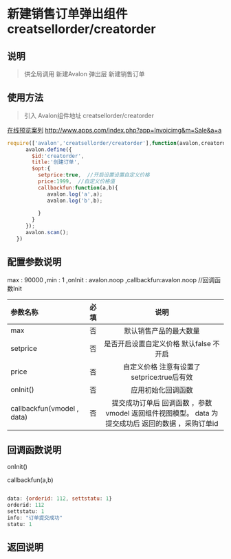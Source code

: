 # 新建销售订单弹出组件 creatsellorder/creatorder

## 说明

  > 供全局调用 新建Avalon 弹出层 新建销售订单

## 使用方法

  > 引入 Avalon组件地址  creatsellorder/creatorder

   [在线预览案列](http://www.apps.com/index.php?app=Invoicimg&m=Sale&a=a) http://www.apps.com/index.php?app=Invoicimg&m=Sale&a=a

``` javascript
require(['avalon','creatsellorder/creatorder'],function(avalon,creatorder){
      avalon.define({
        $id:'creatorder',
        title:'创建订单',
        $opt:{
          setprice:true,  //开启设置设置自定义价格
          price:1999,  //自定义价格值
          callbackfun:function(a,b){
             avalon.log('a',a);
             avalon.log('b',b);
             
          }
        }
      });
      avalon.scan();
   })

```

## 配置参数说明


 max : 90000
        ,min : 1
        ,onInit : avalon.noop
        ,callbackfun:avalon.noop //回调函数Init

| 参数名称      |    必填 | 说明  |
| :-------- | --------:| :--: |
| max  | 否 |  默认销售产品的最大数量  |
|setprice|否| 是否开启设置自定义价格  默认false 不开启 |
|price|否| 自定义价格 注意有设置了setprice:true后有效|
|onInit()| 否| 应用初始化回调函数 |
|callbackfun(vmodel , data)|否| 提交成功订单后 回调函数 ，参数vmodel 返回组件视图模型。 data 为提交成功后 返回的数据 ，采购订单id |


## 回调函数说明

onInit()


callbackfun(a,b)


```` javascript

data: {orderid: 112, settstatu: 1}
orderid: 112
settstatu: 1
info: "订单提交成功"
statu: 1

````



## 返回说明
